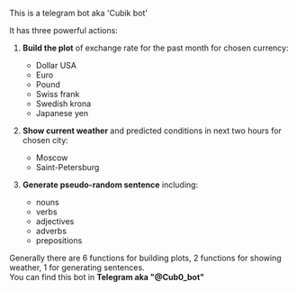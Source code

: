 This is a telegram bot aka 'Cubik bot'

It has three powerful actions:  

1. **Build the plot** of exchange rate for the past month for chosen currency:
	* Dollar USA
	* Euro
	* Pound
	* Swiss frank
	* Swedish krona
	* Japanese yen
	
2. **Show current weather** and predicted conditions in next two hours for chosen city:
	* Moscow
	* Saint-Petersburg

3. **Generate pseudo-random sentence** including:
	* nouns
	* verbs
	* adjectives
	* adverbs
	* prepositions
	

Generally there are 6 functions for building plots, 2 functions for showing weather, 1 for generating sentences.  
You can find this bot in **Telegram aka "@Cub0_bot"**
